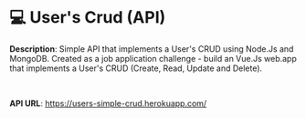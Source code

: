 # 💻 User's Crud (API)

<strong>Description</strong>: Simple API that implements a User's CRUD using Node.Js and MongoDB. Created as a job application challenge - build an Vue.Js web.app that implements a User's CRUD (Create, Read, Update and Delete).

<br/>

<strong>API URL</strong>: https://users-simple-crud.herokuapp.com/
